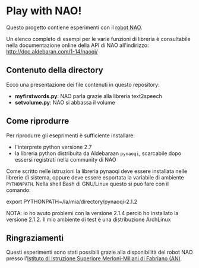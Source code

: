 # Play with NAO!

Questo progetto contiene esperimenti con il [robot NAO](https://www.ald.softbankrobotics.com).

Un elenco completo di esempi per le varie funzioni di libreria è consultabile
nella documentazione online della API di NAO all'indirizzo:
http://doc.aldebaran.com/1-14/naoqi/

## Contenuto della directory

Ecco una presentazione dei file contenuti in questo repository:

* **myfirstwords.py**: NAO parla grazie alla libreria text2speech
* **setvolume.py**: NAO si abbassa il volume

## Come riprodurre

Per riprodurre gli eseprimenti è sufficiente installare:

* l'interprete python versione 2.7
* la libreria python distribuita da Aldebaraan `pynaoqi`, scarcabile dopo essersi registrati nella community di NAO

Come scritto nelle istruzioni la libreria pynaoqi deve essere installata nelle librerie di sistema,
oppure deve essere esportata la variabile di ambiente `PYTHONPATH`.
Nella shell Bash di GNU/Linux questo si può fare con il comando:

  export PYTHONPATH=/la/mia/directory/pynaoqi-2.1.2

NOTA: io ho avuto problemi con la versione  2.1.4 perciò ho installato la versione 2.1.2.
Il mio ambiente di test è una distribuzione ArchLinux

## Ringraziamenti

Questi esperimenti sono stati possibili grazie alla disponibilità del robot NAO
presso l'[Istituto di Istruzione Superiore Merloni-Miliani di Fabriano (AN)](http://www.iismerlonimiliani.it).
